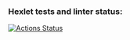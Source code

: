 ### Hexlet tests and linter status:
[![Actions Status](https://github.com/martishevich/devops-for-programmers-project-lvl1/workflows/hexlet-check/badge.svg)](https://github.com/martishevich/devops-for-programmers-project-lvl1/actions)